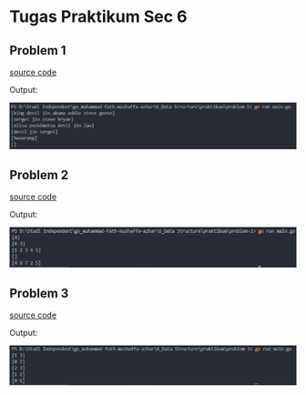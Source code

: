 # Tugas Praktikum Sec 6
## Problem 1
[source code](https://github.com/fshaaa/go_muhammad-fath-mushaffa-azhar/blob/master/6_Data%20Structure/praktikum/problem-1/main.go)

Output:

![problem-1](https://github.com/fshaaa/go_muhammad-fath-mushaffa-azhar/blob/master/6_Data%20Structure/screenshots/problem-1.PNG)

## Problem 2
[source code](https://github.com/fshaaa/go_muhammad-fath-mushaffa-azhar/blob/master/6_Data%20Structure/praktikum/problem-2/main.go)

Output: 

![problem-2](https://github.com/fshaaa/go_muhammad-fath-mushaffa-azhar/blob/master/6_Data%20Structure/screenshots/problem-2.PNG)

## Problem 3
[source code](https://github.com/fshaaa/go_muhammad-fath-mushaffa-azhar/blob/master/6_Data%20Structure/praktikum/problem-3/main.go)

Output: 

![problem-3](https://github.com/fshaaa/go_muhammad-fath-mushaffa-azhar/blob/master/6_Data%20Structure/screenshots/problem-3.PNG)

